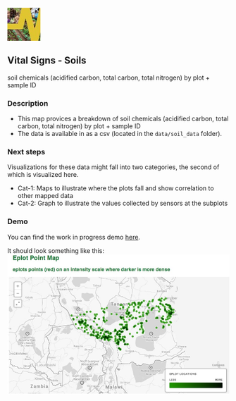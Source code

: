 ![VS-logo](https://raw.githubusercontent.com/auremoser/VitalSigns-eplots/master/assets/logo-small.jpg)
## Vital Signs - Soils
soil chemicals (acidified carbon, total carbon, total nitrogen) by plot + sample ID

### Description
* This map provices a breakdown of soil chemicals (acidified carbon, total carbon, total nitrogen) by plot + sample ID
* The data is available in as a csv (located in the `data/soil_data` folder).


### Next steps
Visualizations for these data might fall into two categories, the second of which is visualized here.
* Cat-1: Maps to illustrate where the plots fall and show correlation to other mapped data
* Cat-2: Graph to illustrate the values collected by sensors at the subplots

### Demo
You can find the work in progress demo [here](http://auremoser.github.io/VitalSigns-soil/).

It should look something like this:
![Eplot Points](https://raw.githubusercontent.com/auremoser/VitalSigns-eplots/master/assets/eplot-points.png)

